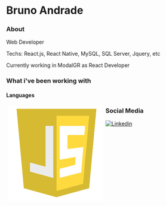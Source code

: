 # Bruno Andrade

### About

Web Developer

Techs: React.js, React Native, MySQL, SQL Server, Jquery, etc

Currently working in ModalGR as React Developer

### What i've been working with

#### Languages

<img align="left" style="margin: 0px 5px 0px 5px" src="https://github.com/andrade-bruno/andrade-bruno/blob/dev/assets/js6.png">

### Social Media

<a href="https://www.linkedin.com/in/bruno--andrade/" target="_blank"><img src="https://img.shields.io/badge/-Bruno%20Andrade-6633cc?style=flat-square&logo=Linkedin&logoColor=white&link=https://www.linkedin.com/in/bruno--andrade/" alt="Linkedin"/></a>

